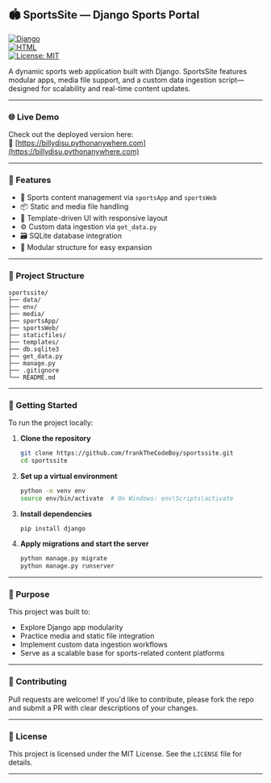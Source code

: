 ## 🏟️ SportsSite — Django Sports Portal

[![Django](https://img.shields.io/badge/Django-4.x-green?logo=django)](https://www.djangoproject.com/)  
[![HTML](https://img.shields.io/badge/HTML-44%25-orange?logo=html5)](https://developer.mozilla.org/en-US/docs/Web/HTML)  
[![License: MIT](https://img.shields.io/badge/License-MIT-green.svg)](https://opensource.org/licenses/MIT)

A dynamic sports web application built with Django. SportsSite features modular apps, media file support, and a custom data ingestion script—designed for scalability and real-time content updates.

---

### 🌐 Live Demo

Check out the deployed version here:  
🔗 [https://billydisu.pythonanywhere.com](https://billydisu.pythonanywhere.com)

---

### 🧩 Features

- 📰 Sports content management via `sportsApp` and `sportsWeb`  
- 📦 Static and media file handling  
- 📄 Template-driven UI with responsive layout  
- ⚙️ Custom data ingestion via `get_data.py`  
- 🗃️ SQLite database integration  
- 🧱 Modular structure for easy expansion

---

### 📁 Project Structure

```plaintext
sportssite/
├── data/
├── env/
├── media/
├── sportsApp/
├── sportsWeb/
├── staticfiles/
├── templates/
├── db.sqlite3
├── get_data.py
├── manage.py
├── .gitignore
└── README.md
```

---

### 🚀 Getting Started

To run the project locally:

1. **Clone the repository**
   ```bash
   git clone https://github.com/frankTheCodeBoy/sportssite.git
   cd sportssite
   ```

2. **Set up a virtual environment**
   ```bash
   python -m venv env
   source env/bin/activate  # On Windows: env\Scripts\activate
   ```

3. **Install dependencies**
   ```bash
   pip install django
   ```

4. **Apply migrations and start the server**
   ```bash
   python manage.py migrate
   python manage.py runserver
   ```

---

### 🎯 Purpose

This project was built to:

- Explore Django app modularity  
- Practice media and static file integration  
- Implement custom data ingestion workflows  
- Serve as a scalable base for sports-related content platforms

---

### 🤝 Contributing

Pull requests are welcome! If you'd like to contribute, please fork the repo and submit a PR with clear descriptions of your changes.

---

### 📜 License

This project is licensed under the MIT License. See the `LICENSE` file for details.

---


